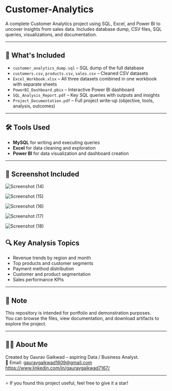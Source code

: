 # Customer-Analytics
A complete Customer Analytics project using SQL, Excel, and Power BI to uncover insights from sales data. Includes database dump, CSV files, SQL queries, visualizations, and documentation.


---

## 📂 What's Included

- `customer_analytics_dump.sql` – SQL dump of the full database
- `customers.csv`, `products.csv`, `sales.csv` – Cleaned CSV datasets
- `Excel_Workbook.xlsx` – All three datasets combined in one workbook with separate sheets
- `PowerBI_Dashboard.pbix` – Interactive Power BI dashboard
- `SQL_Analysis_Report.pdf` – Key SQL queries with outputs and insights
- `Project_Documentation.pdf` – Full project write-up (objective, tools, analysis, outcomes)

---

## 🛠 Tools Used

- **MySQL** for writing and executing queries
- **Excel** for data cleaning and exploration
- **Power BI** for data visualization and dashboard creation

---

## 📸 Screenshot Included

![Screenshot (14)](https://github.com/user-attachments/assets/bce77587-7274-4056-8cbd-11d40e318b7e)


![Screenshot (15)](https://github.com/user-attachments/assets/ac336b29-96df-4ef1-8208-a5ecf2d134d3)


![Screenshot (16)](https://github.com/user-attachments/assets/eb0f197f-5253-4389-84b7-2dc2ecdb1091)


![Screenshot (17)](https://github.com/user-attachments/assets/5e35442b-c161-450b-8d2e-8da41ad12510)


![Screenshot (18)](https://github.com/user-attachments/assets/496b6fbb-9449-4e1d-9846-e9c43bd75aa1)


## 🔍 Key Analysis Topics

- Revenue trends by region and month
- Top products and customer segments
- Payment method distribution
- Customer and product segmentation
- Sales performance KPIs

---

## 📌 Note

This repository is intended for portfolio and demonstration purposes.  
You can browse the files, view documentation, and download artifacts to explore the project.

---

## 🙋‍♂️ About Me

Created by Gaurav Gaikwad – aspiring Data / Business Analyst.  
📧 Email: gauravgaikwad1609@gmail.com  
https://www.linkedin.com/in/gauravgaikwad7167/

---

⭐ If you found this project useful, feel free to give it a star!
